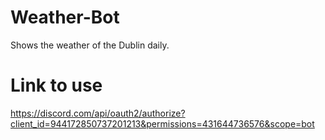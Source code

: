 # Weather-Bot
Shows the weather of the Dublin daily.

# Link to use
https://discord.com/api/oauth2/authorize?client_id=944172850737201213&permissions=431644736576&scope=bot
